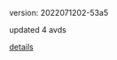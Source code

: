 version: 2022071202-53a5

updated 4 avds

[details](https://github.com/0x74f917491bfa7ebfa379/ali_avd_db/blob/master/change_log/2022/07/12/02/53a5.txt)